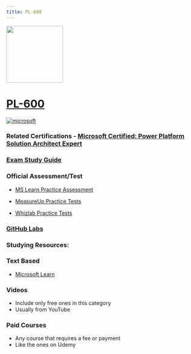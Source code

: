 ```yaml
---
title: PL-600
---
```


<img src="/pl-600.png" width="150" height="150">

# [PL-600](https://learn.microsoft.com/certifications/exams/pl-600)

<a href='https://learn.microsoft.com/en-us/certifications/browse/?type=role-based&levels=advanced' target="_blank"><img alt='microsoft' src='https://img.shields.io/badge/expert-100000?style=for-the-badge&logo=microsoft&logoColor=white&labelColor=0078D4&color=212221'/></a> 

### Related Certifications - [Microsoft Certified: Power Platform Solution Architect Expert](https://learn.microsoft.com/en-us/certifications/power-platform-solution-architect-expert)

### [Exam Study Guide](https://aka.ms/pl600-studyguide)

### Official Assessment/Test
- [MS Learn Practice Assessment](https://learn.microsoft.com/en-us/credentials/certifications/exams/pl-600/practice/assessment?assessment-type=practice&assessmentId=73)

- [MeasureUp Practice Tests](https://www.measureup.com/microsoft-practice-test-pl-600-microsoft-power-platform-solution-architect.html)
- [Whizlab Practice Tests](https://www.whizlabs.com/microsoft-power-platform-solution-architect-pl600/)

### [GitHub Labs](https://github.com/MicrosoftLearning/PL-600-Microsoft-Power-Platform-Solution-Architect/tree/master/Instructions/Exercises)

### Studying Resources:

### Text Based
- [Microsoft Learn](https://learn.microsoft.com/certifications/exams/pl-600)
### Videos
- Include only free ones in this category
- Usually from YouTube
### Paid Courses
- Any course that requires a fee or payment
- Like the ones on Udemy

